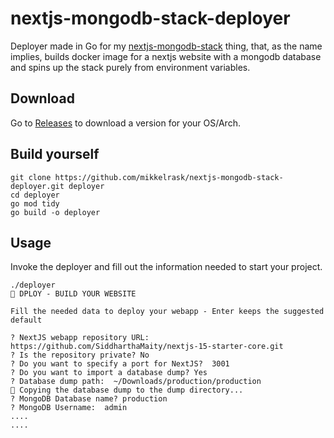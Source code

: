 # nextjs-mongodb-stack-deployer
Deployer made in Go for my [nextjs-mongodb-stack](/mikkelrask/nextjs-mongodb-stack) thing, that, as the name implies, builds docker image for a nextjs website with a mongodb database and spins up the stack purely from environment variables.

## Download
Go to [Releases](#) to download a version for your OS/Arch.

## Build yourself
```
git clone https://github.com/mikkelrask/nextjs-mongodb-stack-deployer.git deployer
cd deployer
go mod tidy
go build -o deployer
```

## Usage
Invoke the deployer and fill out the information needed to start your project.
```
./deployer
🚀 DPLOY - BUILD YOUR WEBSITE

Fill the needed data to deploy your webapp - Enter keeps the suggested default

? NextJS webapp repository URL: https://github.com/SiddharthaMaity/nextjs-15-starter-core.git
? Is the repository private? No
? Do you want to specify a port for NextJS?  3001
? Do you want to import a database dump? Yes
? Database dump path:  ~/Downloads/production/production
📁 Copying the database dump to the dump directory...
? MongoDB Database name? production
? MongoDB Username:  admin
....
....
```
